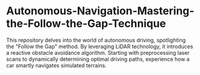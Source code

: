 # Autonomous-Navigation-Mastering-the-Follow-the-Gap-Technique
This repository delves into the world of autonomous driving, spotlighting the "Follow the Gap" method. By leveraging LiDAR technology, it introduces a reactive obstacle avoidance algorithm. Starting with preprocessing laser scans to dynamically determining optimal driving paths, experience how a car smartly navigates simulated terrains.

